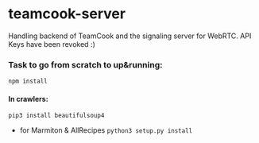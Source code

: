 # teamcook-server

Handling backend of TeamCook and the signaling server for WebRTC. API Keys have been revoked :)

### Task to go from scratch to up&running:
```npm install```

#### In crawlers:
```pip3 install beautifulsoup4```
- for Marmiton & AllRecipes
```python3 setup.py install```
